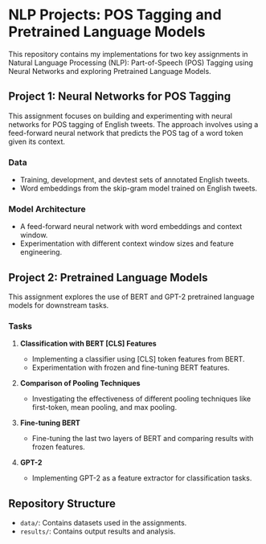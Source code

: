 # NLP Projects: POS Tagging and Pretrained Language Models

This repository contains my implementations for two key assignments in Natural Language Processing (NLP): Part-of-Speech (POS) Tagging using Neural Networks and exploring Pretrained Language Models.

## Project 1: Neural Networks for POS Tagging

This assignment focuses on building and experimenting with neural networks for POS tagging of English tweets. The approach involves using a feed-forward neural network that predicts the POS tag of a word token given its context. 

### Data

- Training, development, and devtest sets of annotated English tweets.
- Word embeddings from the skip-gram model trained on English tweets.

### Model Architecture

- A feed-forward neural network with word embeddings and context window.
- Experimentation with different context window sizes and feature engineering.

## Project 2: Pretrained Language Models

This assignment explores the use of BERT and GPT-2 pretrained language models for downstream tasks.

### Tasks

1. **Classification with BERT [CLS] Features**
   - Implementing a classifier using [CLS] token features from BERT.
   - Experimentation with frozen and fine-tuning BERT features.

2. **Comparison of Pooling Techniques**
   - Investigating the effectiveness of different pooling techniques like first-token, mean pooling, and max pooling.

3. **Fine-tuning BERT**
   - Fine-tuning the last two layers of BERT and comparing results with frozen features.

4. **GPT-2**
   - Implementing GPT-2 as a feature extractor for classification tasks.

## Repository Structure

- `data/`: Contains datasets used in the assignments.
- `results/`: Contains output results and analysis.
